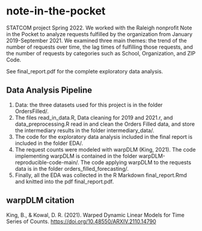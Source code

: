 # note-in-the-pocket
STATCOM project Spring 2022. We worked with the Raleigh nonprofit Note in the Pocket to analyze requests fulfilled by the organization from January 2019-September 2021. We examined three main themes: the trend of the number of requests over time, the lag times of fulfilling those requests, and the number of requests by categories such as School, Organization, and ZIP Code.

See final_report.pdf for the complete exploratory data analysis.

## Data Analysis Pipeline

1. Data: the three datasets used for this project is in the folder OrdersFilled/.
2. The files read_in_data.R, Data cleaning for 2019 and 2021.r, and data_preprocessing.R read in and clean the Orders Filled data, and store the intermediary results in the folder intermediary_data/.
3. The code for the exploratory data analysis included in the final report is included in the folder EDA/.
4. The request counts were modeled with warpDLM (King, 2021). The code implementing warpDLM is contained in the folder warpDLM-reproducible-code-main/. The code applying warpDLM to the requests data is in the folder orders_filled_forecasting/.
5. Finally, all the EDA was collected in the R Markdown final_report.Rmd and knitted into the pdf final_report.pdf.

## warpDLM citation

King, B., & Kowal, D. R. (2021). Warped Dynamic Linear Models for Time Series of Counts. https://doi.org/10.48550/ARXIV.2110.14790 
